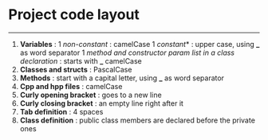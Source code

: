 # Project code layout
---

1. **Variables** : 
	1 *non-constant* : camelCase
	1 *constant** : upper case, using **_** as word separator
	1 *method and constructor param list in a class declaration* : starts with **_** camelCase
2. **Classes and structs** : PascalCase
3. **Methods** : start with a capital letter, using **_** as word separator
4. **Cpp and hpp files** : camelCase
5. **Curly opening bracket** : goes to a new line
6. **Curly closing bracket** : an empty line right after it
7. **Tab definition** : 4 spaces
8. **Class definition** : public class members are declared before the private ones